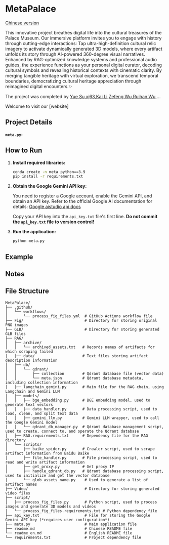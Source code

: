 # MetaPalace
[Chinese version](readme.md)

This innovative project breathes digital life into the cultural treasures of the Palace Museum. Our immersive platform invites you to engage with history through cutting-edge interactions: Tap ultra-high-definition cultural relic imagery to activate dynamically generated 3D models, where every artifact unfolds its story through AI-powered 360-degree visual narratives. Enhanced by RAG-optimized knowledge systems and professional audio guides, the experience functions as your personal digital curator, decoding cultural symbols and revealing historical contexts with cinematic clarity. By merging tangible heritage with virtual exploration, we transcend temporal boundaries, democratizing cultural heritage appreciation through reimagined digital encounters.✨

The project was completed by [Yue Su](https://selen-suyue.github.io),[xj63](https://github.com/xj63),[Kai Li](https://github.com/wink-snow),[Zefeng Wu](https://github.com/windansnowman),[Ruihan Wu](https://github.com/cool-chicken),...

Welcome to visit our [website]

## Project Details


 **`meta.py`:** 

## How to Run

1. **Install required libraries:**

    ```bash
    conda create -n meta python==3.9
    pip install -r requirements.txt 
    ```

2. **Obtain the Google Gemini API key:**

    You need to register a Google account, enable the Gemini API, and obtain an API key. Refer to the official Google AI documentation for details: [Google aistudio api docs](https://aistudio.google.com/apikey)


    Copy your API key into the `api_key.txt` file's first line. **Do not commit the `api_key.txt` file to version control!**

4. **Run the application:**

    ```bash
    python meta.py
    ```



## Example



## Notes



## File Structure
```
MetaPalace/
├── .github/
│   └── workflows/
│       └── process_fig_files.yml  # GitHub Actions workflow file
├── Fig/                           # Directory for storing original PNG images
├── GLB/                           # Directory for storing generated GLB files
├── RAG/
│   ├── archive/
│   │   └── archived_assets.txt   # Records names of artifacts for which scraping failed
│   ├── data/                     # Text files storing artifact description information
│   ├── db/
│   │   └── qdrant/
│   │       ├── collection        # Qdrant database file (vector data)
│   │       └── meta.json         # Qdrant database metadata, including collection information
│   ├── langchain_gemini.py       # Main file for the RAG chain, using Langchain and Gemini LLM
│   ├── models/
│   │   ├── bge_embedding.py      # BGE embedding model, used to generate text vectors
│   │   ├── data_handler.py       # Data processing script, used to load, clean, and split text data
│   │   ├── gemini_llm.py         # Gemini LLM wrapper, used to call the Google Gemini model
│   │   └── qdrant_db_manager.py  # Qdrant database management script, used to create, connect to, and operate the Qdrant database
│   ├── RAG.requirements.txt      # Dependency file for the RAG directory
│   └── scripts/
│       ├── baike_spider.py       # Crawler script, used to scrape artifact information from Baidu Baike
│       ├── file_handler.py       # File processing script, used to read and write artifact information
│       ├── get_proxy.py          # Get proxy IP
│       ├── handle_qdrant_db.py   # Qdrant database processing script, used to initialize and get the vector database
│       └── glob_assets_name.py    # Used to generate a list of artifact names
├── Video/                         # Directory for storing generated video files
├── script/
│   ├── process_fig_files.py       # Python script, used to process images and generate 3D models and videos
│   └── process_fig_files.requirements.txt # Python dependency file
├── api_key.txt                    # File for storing the Google Gemini API key (*requires user configuration*)
├── meta.py                        # Main application file
├── readme.md                      # Chinese README file
└── readme_en.md                   # English README file
└── requirements.txt               # Project dependency file
```